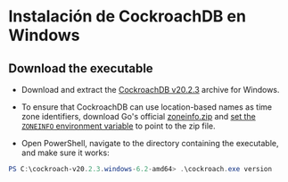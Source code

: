 # Instalación de CockroachDB en Windows #

## Download the executable ##

* Download and extract the [CockroachDB v20.2.3](https://binaries.cockroachdb.com/cockroach-v20.2.3.windows-6.2-amd64.zip) archive for Windows.

* To ensure that CockroachDB can use location-based names as time zone identifiers, download Go's official [zoneinfo.zip](https://github.com/golang/go/raw/master/lib/time/zoneinfo.zip) and [set the `ZONEINFO` environment variable](https://www.techjunkie.com/environment-variables-windows-10/) to point to the zip file.

* Open PowerShell, navigate to the directory containing the executable, and make sure it works:

```powershell
PS C:\cockroach-v20.2.3.windows-6.2-amd64> .\cockroach.exe version
```
